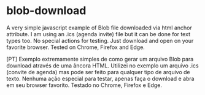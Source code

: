 # blob-download
A very simple javascript example of Blob file downloaded via html anchor attribute. I am using an .ics (agenda invite) file but it can be done for text types too.
No special actions for testing. Just download and open on your favorite browser. Tested on Chrome, Firefox and Edge.

[PT] Exemplo extremamente simples de como gerar um arquivo Blob para download através de uma âncora HTML. Utilizei no exemplo um arquivo .ics (convite de agenda) mas pode ser feito para qualquer tipo de arquivo de texto. 
Nenhuma ação especial para testar, apenas faça o download e abra em seu browser favorito. Testado no Chrome, Firefox e Edge.
